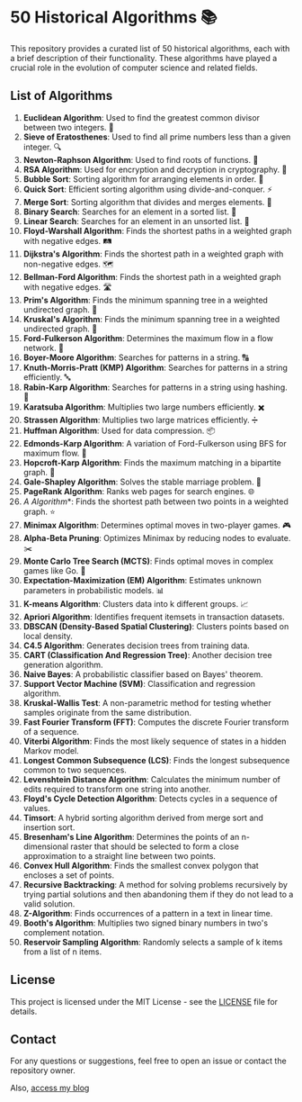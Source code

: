 # 50 Historical Algorithms 📚

This repository provides a curated list of 50 historical algorithms, each with a brief description of their functionality. These algorithms have played a crucial role in the evolution of computer science and related fields.

## List of Algorithms

1. **Euclidean Algorithm**: Used to find the greatest common divisor between two integers. 📏
2. **Sieve of Eratosthenes**: Used to find all prime numbers less than a given integer. 🔍
3. **Newton-Raphson Algorithm**: Used to find roots of functions. 🌱
4. **RSA Algorithm**: Used for encryption and decryption in cryptography. 🔐
5. **Bubble Sort**: Sorting algorithm for arranging elements in order. 🫧
6. **Quick Sort**: Efficient sorting algorithm using divide-and-conquer. ⚡
7. **Merge Sort**: Sorting algorithm that divides and merges elements. 🔄
8. **Binary Search**: Searches for an element in a sorted list. 🔎
9. **Linear Search**: Searches for an element in an unsorted list. 📜
10. **Floyd-Warshall Algorithm**: Finds the shortest paths in a weighted graph with negative edges. 🛤️
11. **Dijkstra's Algorithm**: Finds the shortest path in a weighted graph with non-negative edges. 🗺️
12. **Bellman-Ford Algorithm**: Finds the shortest path in a weighted graph with negative edges. 🛣️
13. **Prim's Algorithm**: Finds the minimum spanning tree in a weighted undirected graph. 🌳
14. **Kruskal's Algorithm**: Finds the minimum spanning tree in a weighted undirected graph. 🌲
15. **Ford-Fulkerson Algorithm**: Determines the maximum flow in a flow network. 🚰
16. **Boyer-Moore Algorithm**: Searches for patterns in a string. 🔠
17. **Knuth-Morris-Pratt (KMP) Algorithm**: Searches for patterns in a string efficiently. 🔤
18. **Rabin-Karp Algorithm**: Searches for patterns in a string using hashing. 🧮
19. **Karatsuba Algorithm**: Multiplies two large numbers efficiently. ✖️
20. **Strassen Algorithm**: Multiplies two large matrices efficiently. ➗
21. **Huffman Algorithm**: Used for data compression. 📦
22. **Edmonds-Karp Algorithm**: A variation of Ford-Fulkerson using BFS for maximum flow. 🌊
23. **Hopcroft-Karp Algorithm**: Finds the maximum matching in a bipartite graph. 🔗
24. **Gale-Shapley Algorithm**: Solves the stable marriage problem. 💍
25. **PageRank Algorithm**: Ranks web pages for search engines. 🌐
26. **A* Algorithm**: Finds the shortest path between two points in a weighted graph. ⭐
27. **Minimax Algorithm**: Determines optimal moves in two-player games. 🎮
28. **Alpha-Beta Pruning**: Optimizes Minimax by reducing nodes to evaluate. ✂️
29. **Monte Carlo Tree Search (MCTS)**: Finds optimal moves in complex games like Go. 🎲
30. **Expectation-Maximization (EM) Algorithm**: Estimates unknown parameters in probabilistic models. 📊
31. **K-means Algorithm**: Clusters data into k different groups. 📈
32. **Apriori Algorithm**: Identifies frequent itemsets in transaction datasets.
33. **DBSCAN (Density-Based Spatial Clustering)**: Clusters points based on local density.
34. **C4.5 Algorithm**: Generates decision trees from training data.
35. **CART (Classification And Regression Tree)**: Another decision tree generation algorithm.
36. **Naive Bayes**: A probabilistic classifier based on Bayes' theorem.
37. **Support Vector Machine (SVM)**: Classification and regression algorithm.
38. **Kruskal-Wallis Test**: A non-parametric method for testing whether samples originate from the same distribution.
39. **Fast Fourier Transform (FFT)**: Computes the discrete Fourier transform of a sequence.
40. **Viterbi Algorithm**: Finds the most likely sequence of states in a hidden Markov model.
41. **Longest Common Subsequence (LCS)**: Finds the longest subsequence common to two sequences.
42. **Levenshtein Distance Algorithm**: Calculates the minimum number of edits required to transform one string into another.
43. **Floyd's Cycle Detection Algorithm**: Detects cycles in a sequence of values.
44. **Timsort**: A hybrid sorting algorithm derived from merge sort and insertion sort.
45. **Bresenham's Line Algorithm**: Determines the points of an n-dimensional raster that should be selected to form a close approximation to a straight line between two points.
46. **Convex Hull Algorithm**: Finds the smallest convex polygon that encloses a set of points.
47. **Recursive Backtracking**: A method for solving problems recursively by trying partial solutions and then abandoning them if they do not lead to a valid solution.
48. **Z-Algorithm**: Finds occurrences of a pattern in a text in linear time.
49. **Booth's Algorithm**: Multiplies two signed binary numbers in two's complement notation.
50. **Reservoir Sampling Algorithm**: Randomly selects a sample of k items from a list of n items.

## License

This project is licensed under the MIT License - see the [LICENSE](LICENSE) file for details.

## Contact

For any questions or suggestions, feel free to open an issue or contact the repository owner.

Also, [access my blog](https://jeandosher.blog)